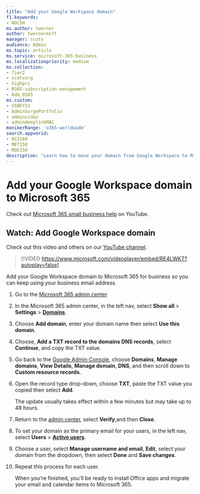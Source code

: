```yaml
---
title: "Add your Google Workspace domain"
f1.keywords:
- NOCSH
ms.author: twerner
author: twernermsft
manager: scotv
audience: Admin
ms.topic: article
ms.service: microsoft-365-business
ms.localizationpriority: medium
ms.collection: 
- Tier2
- scotvorg
- highpri
- M365-subscription-management 
- Adm_O365
ms.custom: 
- VSBFY23
- AdminSurgePortfolio
- adminvideo
- admindeeplinkMAC
monikerRange: 'o365-worldwide'
search.appverid:
- BCS160
- MET150
- MOE150
description: "Learn how to move your domain from Google Workspace to Microsoft 365 for business."
---
```


# Add your Google Workspace domain to Microsoft 365

Check out [Microsoft 365 small business help](https://go.microsoft.com/fwlink/?linkid=2197659) on YouTube.

## Watch: Add Google Workspace domain

Check out this video and others on our [YouTube channel](https://go.microsoft.com/fwlink/?linkid=2198105).

> [!VIDEO https://www.microsoft.com/videoplayer/embed/RE4LWKT?autoplay=false]

Add your Google Workspace domain to Microsoft 365 for business so you can keep using your business email address.

1. Go to the [Microsoft 365 admin center](https://admin.microsoft.com).
1. In the Microsoft 365 admin center, in the left nav, select **Show all** > **Settings** > <a href="https://go.microsoft.com/fwlink/p/?linkid=834818" target="_blank">**Domains**</a>.
1. Choose **Add domain**, enter your domain name then select **Use this domain**. 
1. Choose, **Add a TXT record to the domains DNS records**, select **Continue**, and copy the TXT value. 
1. Go back to the [Google Admin Console](https://admin.google.com), choose **Domains**, **Manage domains**, **View Details**, **Manage domain**, **DNS**, and  then scroll down to **Custom resource records**. 
1. Open the record type drop-down, choose **TXT**, paste the TXT value you copied then select **Add**. 

    The update usually takes effect within a few minutes but may take up to 48 hours. 
1. Return to the <a href="https://go.microsoft.com/fwlink/p/?linkid=2024339" target="_blank">admin center</a>, select **Verify**,and then **Close**. 
1. To set your domain as the primary email for your users, in the left nav, select **Users** > [**Active users**](https://go.microsoft.com/fwlink/p/?linkid=834822). 
1. Choose a user, select **Manage username and email**, **Edit**, select your domain from the dropdown, then select **Done** and **Save changes**. 
1. Repeat this process for each user. 

    When you're finished, you'll be ready to install Office apps and migrate your email and calendar items to Microsoft 365. 
